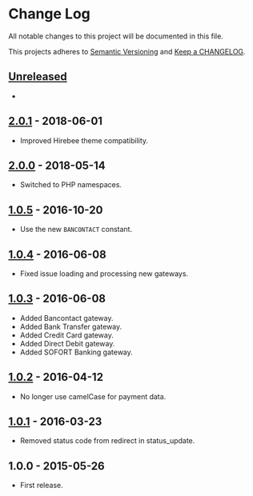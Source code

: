 # Change Log

All notable changes to this project will be documented in this file.

This projects adheres to [Semantic Versioning](http://semver.org/) and [Keep a CHANGELOG](http://keepachangelog.com/).

## [Unreleased][unreleased]
-

## [2.0.1] - 2018-06-01
- Improved Hirebee theme compatibility.

## [2.0.0] - 2018-05-14
- Switched to PHP namespaces.

## [1.0.5] - 2016-10-20
- Use the new `BANCONTACT` constant.

## [1.0.4] - 2016-06-08
- Fixed issue loading and processing new gateways.

## [1.0.3] - 2016-06-08
- Added Bancontact gateway.
- Added Bank Transfer gateway.
- Added Credit Card gateway.
- Added Direct Debit gateway.
- Added SOFORT Banking gateway.

## [1.0.2] - 2016-04-12
- No longer use camelCase for payment data.

## [1.0.1] - 2016-03-23
- Removed status code from redirect in status_update.

## 1.0.0 - 2015-05-26
- First release.

[unreleased]: https://github.com/wp-pay-extensions/appthemes/compare/2.0.1...HEAD
[2.0.1]: https://github.com/wp-pay-extensions/appthemes/compare/2.0.0...2.0.1
[2.0.0]: https://github.com/wp-pay-extensions/appthemes/compare/1.0.5...2.0.0
[1.0.5]: https://github.com/wp-pay-extensions/appthemes/compare/1.0.4...1.0.5
[1.0.4]: https://github.com/wp-pay-extensions/appthemes/compare/1.0.3...1.0.4
[1.0.3]: https://github.com/wp-pay-extensions/appthemes/compare/1.0.2...1.0.3
[1.0.2]: https://github.com/wp-pay-extensions/appthemes/compare/1.0.1...1.0.2
[1.0.1]: https://github.com/wp-pay-extensions/appthemes/compare/1.0.0...1.0.1
